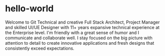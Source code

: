 # hello-world
Welcome to Git
Technical and creative Full Stack Architect, Project Manager and skilled UI/UE Designer with 11+ years expansive technical experience at the Enterprise level. I'm friendly with a great sense of humor and I communicate and collaborate well. I stay focused on the big picture with attention to detail to create innovative applications and fresh designs that consistently exceed expectations. 
